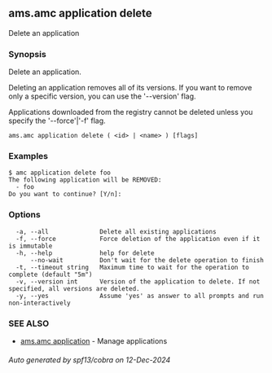 ## ams.amc application delete

Delete an application

### Synopsis

Delete an application.

Deleting an application removes all of its versions. If you want to remove
only a specific version, you can use the '--version' flag.

Applications downloaded from the registry cannot be deleted unless
you specify the '--force'|'-f' flag.


```
ams.amc application delete ( <id> | <name> ) [flags]
```

### Examples

```
$ amc application delete foo
The following application will be REMOVED:
  - foo
Do you want to continue? [Y/n]:

```

### Options

```
  -a, --all              Delete all existing applications
  -f, --force            Force deletion of the application even if it is immutable
  -h, --help             help for delete
      --no-wait          Don't wait for the delete operation to finish
  -t, --timeout string   Maximum time to wait for the operation to complete (default "5m")
  -v, --version int      Version of the application to delete. If not specified, all versions are deleted.
  -y, --yes              Assume 'yes' as answer to all prompts and run non-interactively
```

### SEE ALSO

* [ams.amc application](ams.amc_application.md)	 - Manage applications

###### Auto generated by spf13/cobra on 12-Dec-2024
